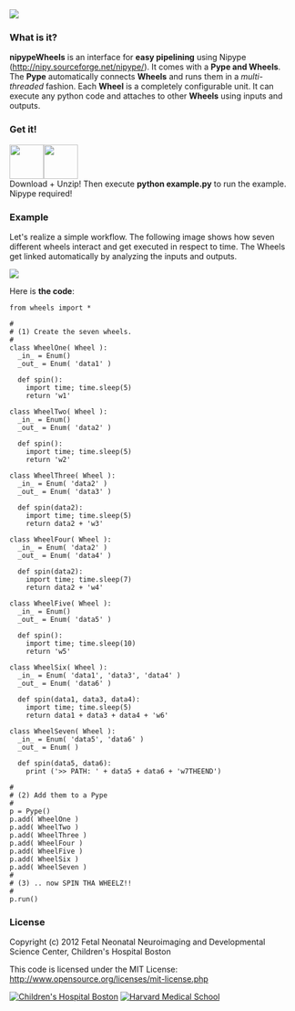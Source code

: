 <img src="http://fnndsc.github.com/wheels/artwork/logo.png">

### What is it?

<b>nipypeWheels</b> is an interface for <b>easy pipelining</b> using Nipype (http://nipy.sourceforge.net/nipype/). 
It comes with a <b>Pype and Wheels</b>. The <b>Pype</b> automatically connects <b>Wheels</b> and runs them in a <i>multi-threaded</i> fashion.
Each <b>Wheel</b> is a completely configurable unit. It can execute any python code and attaches to other <b>Wheels</b> using inputs and outputs.

### Get it! ###
<a href="https://github.com/FNNDSC/wheels/zipball/master"><img border="0" width="60" src="https://github.com/images/modules/download/zip.png"></a><a href="https://github.com/FNNDSC/wheels/tarball/master"><img border="0" width="60" src="https://github.com/images/modules/download/tar.png"></a>
<br>Download + Unzip! Then execute <b>python example.py</b> to run the example. Nipype required!

### Example ###
Let's realize a simple workflow. The following image shows how seven different wheels interact and get executed in respect to time. The Wheels get linked automatically by analyzing the inputs and outputs.

<img src="http://fnndsc.github.com/wheels/artwork/example.png">

Here is <b>the code</b>:

    from wheels import *
    
    #
    # (1) Create the seven wheels.
    #
    class WheelOne( Wheel ):
      _in_ = Enum()
      _out_ = Enum( 'data1' )
    
      def spin():
        import time; time.sleep(5)
        return 'w1'
    
    class WheelTwo( Wheel ):
      _in_ = Enum()
      _out_ = Enum( 'data2' )
    
      def spin():
        import time; time.sleep(5)
        return 'w2'
    
    class WheelThree( Wheel ):
      _in_ = Enum( 'data2' )
      _out_ = Enum( 'data3' )
    
      def spin(data2):
        import time; time.sleep(5)
        return data2 + 'w3'
    
    class WheelFour( Wheel ):
      _in_ = Enum( 'data2' )
      _out_ = Enum( 'data4' )
    
      def spin(data2):
        import time; time.sleep(7)
        return data2 + 'w4'
    
    class WheelFive( Wheel ):
      _in_ = Enum()
      _out_ = Enum( 'data5' )
    
      def spin():
        import time; time.sleep(10)
        return 'w5'
        
    class WheelSix( Wheel ):
      _in_ = Enum( 'data1', 'data3', 'data4' )
      _out_ = Enum( 'data6' )
    
      def spin(data1, data3, data4):
        import time; time.sleep(5)
        return data1 + data3 + data4 + 'w6'
        
    class WheelSeven( Wheel ):
      _in_ = Enum( 'data5', 'data6' )
      _out_ = Enum( )
    
      def spin(data5, data6):
        print ('>> PATH: ' + data5 + data6 + 'w7THEEND')
    
    #
    # (2) Add them to a Pype
    #
    p = Pype()
    p.add( WheelOne )
    p.add( WheelTwo )
    p.add( WheelThree )
    p.add( WheelFour )
    p.add( WheelFive )
    p.add( WheelSix )
    p.add( WheelSeven )
    #
    # (3) .. now SPIN THA WHEELZ!!
    #
    p.run()

### License ###
Copyright (c) 2012 Fetal Neonatal Neuroimaging and Developmental Science Center, Children's Hospital Boston

This code is licensed under the MIT License: http://www.opensource.org/licenses/mit-license.php

<a href="http://childrenshospital.org/FNNDSC"><img src="http://xtk.github.com/chb_logo.jpg" alt="Children's Hospital Boston" title="Children's Hospital Boston"></a>
<a href="http://hms.harvard.edu"><img src="http://xtk.github.com/hms_logo.jpg" alt="Harvard Medical School" title="Harvard Medical School"></a>